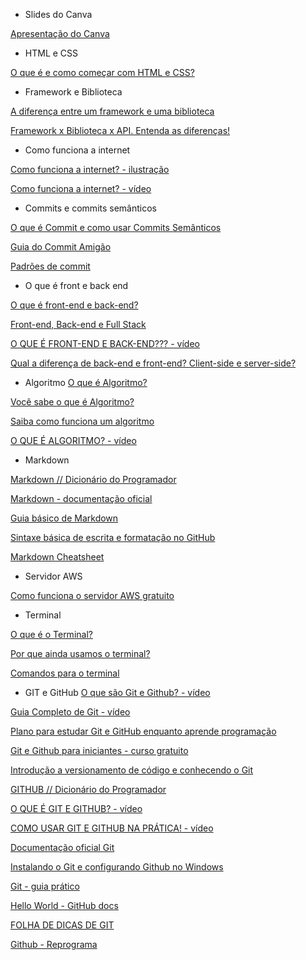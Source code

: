 - Slides do Canva

[Apresentação do Canva](https://www.canva.com/design/DAFHkf0KHrc/zSt_-sd-lt4eUX8zt2u3Mw/view?utm_content=DAFHkf0KHrc&utm_campaign=designshare&utm_medium=link&utm_source=publishsharelink)


- HTML e CSS

[O que é e como começar com HTML e CSS?](https://www.treinaweb.com.br/blog/o-que-e-e-como-comecar-com-html-e-css#:~:text=O%20CSS%20%C3%A9%20uma%20linguagem,elementos%2C%20layout%20e%20muito%20mais)


- Framework e Biblioteca

[A diferença entre um framework e uma biblioteca](https://www.freecodecamp.org/portuguese/news/a-diferenca-entre-um-framework-e-uma-biblioteca/#:~:text=A%20diferen%C3%A7a%20t%C3%A9cnica%20entre%20um,est%C3%A1%20ao%20encargo%20do%20fluxo)

[Framework x Biblioteca x API. Entenda as diferenças!](https://becode.com.br/framework-biblioteca-api-entenda-as-diferencas/)


- Como funciona a internet

[Como funciona a internet? - ilustração](https://www.tecmundo.com.br/internet/34066-como-funciona-a-internet-ilustracao-.htm)

[Como funciona a internet? - vídeo](https://www.youtube.com/watch?v=AABqPceCwZk)


- Commits e commits semânticos

[O que é Commit e como usar Commits Semânticos](https://blog.geekhunter.com.br/o-que-e-commit-e-como-usar-commits-semanticos/)

[Guia do Commit Amigão](https://github.com/BeeTech-global/bee-stylish/blob/master/commits/README.md)

[Padrões de commit](https://github.com/iuricode/padroes-de-commits)


- O que é front e back end

[O que é front-end e back-end?](https://www.programaria.org/o-que-e-front-end-e-back-end/)

[Front-end, Back-end e Full Stack](https://www.alura.com.br/artigos/o-que-e-front-end-e-back-end)

[O QUE É FRONT-END E BACK-END??? - vídeo](https://www.youtube.com/watch?v=Em0R3csNMVE)

[Qual a diferença de back-end e front-end? Client-side e server-side?](http://gabsferreira.com/qual-a-diferenca-de-back-end-e-front-end-client-side-e-server-side/)


- Algoritmo
[O que é Algoritmo?](https://dicasdeprogramacao.com.br/o-que-e-algoritmo/)

[Você sabe o que é Algoritmo?](https://www.devmedia.com.br/o-que-e-algoritmo/40708)

[Saiba como funciona um algoritmo](https://rockcontent.com/br/blog/algoritmo/)

[O QUE É ALGORITMO? - vídeo](https://www.youtube.com/watch?v=dvNp575fwzQ)


- Markdown

[Markdown // Dicionário do Programador](https://youtu.be/gFJfyHRKaE0)

[Markdown - documentação oficial](https://www.markdownguide.org/basic-syntax/)

[Guia básico de Markdown](https://docs.pipz.com/central-de-ajuda/learning-center/guia-basico-de-markdown#open)

[Sintaxe básica de escrita e formatação no GitHub](https://docs.github.com/pt/get-started/writing-on-github/getting-started-with-writing-and-formatting-on-github/basic-writing-and-formatting-syntax)

[Markdown Cheatsheet](https://github.com/adam-p/markdown-here/wiki/Markdown-Cheatsheet)


- Servidor AWS

[Como funciona o servidor AWS gratuito](https://aws.amazon.com/pt/free/?all-free-tier.sort-by=item.additionalFields.SortRank&all-free-tier.sort-order=asc&awsf.Free%20Tier%20Types=*all&awsf.Free%20Tier%20Categories=*all)

- Terminal

[O que é o Terminal?](https://dev.to/womakerscode/o-que-e-o-terminal-1bgp)

[Por que ainda usamos o terminal?](https://www.treinaweb.com.br/blog/por-que-ainda-usamos-o-terminal)

[Comandos para o terminal](https://www.lucascaton.com.br/2018/01/07/comandos-para-o-terminal-windows-macos-e-linux)


- GIT e GitHub
[O que são Git e Github? - vídeo](https://www.youtube.com/watch?v=P4BNi_yPehc)

[Guia Completo de Git - vídeo](https://www.youtube.com/watch?v=BWjcsuxFUmQ)

[Plano para estudar Git e GitHub enquanto aprende programação](https://medium.com/@1illhas/plano-para-estudar-git-e-github-enquanto-aprende-programa%C3%A7%C3%A3o-f5d5f986f459)

[Git e Github para iniciantes - curso gratuito](https://www.udemy.com/course/git-e-github-para-iniciantes/)

[Introdução a versionamento de código e conhecendo o Git](https://woliveiras.com.br/posts/introdu%C3%A7%C3%A3o-a-versionamento-de-c%C3%B3digo-e-conhecendo-o-git/)

[GITHUB // Dicionário do Programador](https://www.youtube.com/watch?v=myQuetgSEsY&list=PLVc5bWuiFQ8GgKm5m0cZE6E02amJho94o&index=75)

[O QUE É GIT E GITHUB? - vídeo](https://www.youtube.com/watch?v=DqTITcMq68k&t=4s)

[COMO USAR GIT E GITHUB NA PRÁTICA! - vídeo](https://www.youtube.com/watch?v=UBAX-13g8OM)

[Documentação oficial Git](https://git-scm.com/book/pt-br/v2)

[Instalando o Git e configurando Github no Windows](http://gabsferreira.com/instalando-o-git-e-configurando-github/)

[Git - guia prático](https://rogerdudler.github.io/git-guide/index.pt_BR.html)

[Hello World - GitHub docs](https://docs.github.com/pt/get-started/quickstart/hello-world)

[FOLHA DE DICAS DE GIT](https://training.github.com/downloads/pt_BR/github-git-cheat-sheet.pdf)

[Github - Reprograma](https://medium.com/reprogramabr/tagged/github)
